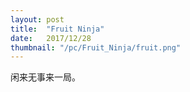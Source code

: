 ```yaml
---
layout: post
title:  "Fruit Ninja"
date:   2017/12/28
thumbnail: "/pc/Fruit_Ninja/fruit.png"
---
```


闲来无事来一局。